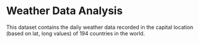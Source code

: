 # Weather Data Analysis
This dataset contains the daily weather data recorded in the capital location (based on lat, long values) of 194 countries in the world. 
